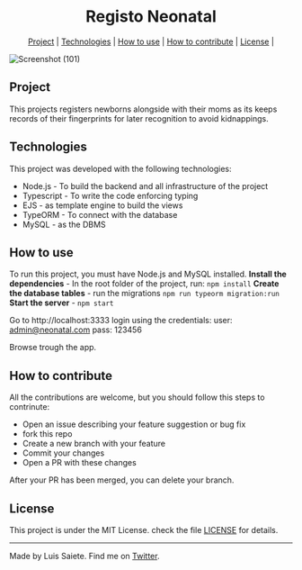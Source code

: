 <h1 align="center">
  Registo Neonatal
</h1>

<p align="center">
<a href="#project">Project</a> |
<a href="#technologies">Technologies</a> |
<a href="#how-to-use">How to use</a> |
<a href="#how-to-contribute">How to contribute</a> |
<a href="#license">License</a> |
</p>

![Screenshot (101)](https://user-images.githubusercontent.com/56188470/158884670-dbbfd52c-9383-46ae-88da-5067f4cdd21d.png)

## Project

This projects registers newborns alongside with their moms as its keeps records of their fingerprints for later recognition to avoid kidnappings.

## Technologies

This project was developed with the following technologies:

- Node.js - To build the backend and all infrastructure of the project
- Typescript - To write the code enforcing typing
- EJS - as template engine to build the views
- TypeORM - To connect with the database
- MySQL - as the DBMS

## How to use

To run this project, you must have Node.js and MySQL installed.
**Install the dependencies** - In the root folder of the project, run: `npm install`
**Create the database tables** - run the migrations `npm run typeorm migration:run`
**Start the server** - `npm start`

Go to http://localhost:3333
login using the credentials:
user: admin@neonatal.com
pass: 123456

Browse trough the app.

## How to contribute

All the contributions are welcome, but you should follow this steps to contrinute:

- Open an issue describing your feature suggestion or bug fix
- fork this repo
- Create a new branch with your feature
- Commit your changes
- Open a PR with these changes

After your PR has been merged, you can delete your branch.

## License

This project is under the MIT License. check the file [LICENSE]() for details.

---

Made by Luis Saiete. Find me on [Twitter](https://twitter.com/ltsaiete).
